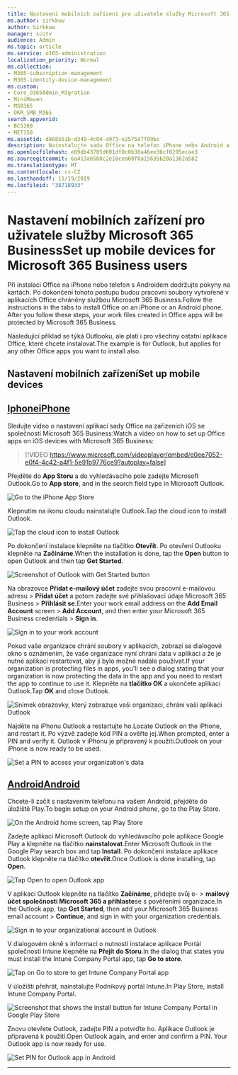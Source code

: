 ```yaml
---
title: Nastavení mobilních zařízení pro uživatele služby Microsoft 365 Business
ms.author: sirkkuw
author: Sirkkuw
manager: scotv
audience: Admin
ms.topic: article
ms.service: o365-administration
localization_priority: Normal
ms.collection:
- M365-subscription-management
- M365-identity-device-management
ms.custom:
- Core_O365Admin_Migration
- MiniMaven
- MSB365
- OKR_SMB_M365
search.appverid:
- BCS160
- MET150
ms.assetid: d868561b-d340-4c04-a973-e2575d7f09bc
description: Nainstalujte sadu Office na telefon iPhone nebo Android a pracovní soubory v aplikacích sady Office budou chráněny společností Microsoft 365 Business.
ms.openlocfilehash: e09db43705d601df0c0b30a46ee36cf0295ecae3
ms.sourcegitcommit: 6a413a65b8c2e10cea08f0a15635b28a1362a582
ms.translationtype: MT
ms.contentlocale: cs-CZ
ms.lasthandoff: 11/19/2019
ms.locfileid: "38718933"
---
```

# <a name="set-up-mobile-devices-for-microsoft-365-business-users"></a><span data-ttu-id="96502-103">Nastavení mobilních zařízení pro uživatele služby Microsoft 365 Business</span><span class="sxs-lookup"><span data-stu-id="96502-103">Set up mobile devices for Microsoft 365 Business users</span></span>

<span data-ttu-id="96502-p101">Při instalaci Office na iPhone nebo telefon s Androidem dodržujte pokyny na kartách. Po dokončení tohoto postupu budou pracovní soubory vytvořené v aplikacích Office chráněny službou Microsoft 365 Business.</span><span class="sxs-lookup"><span data-stu-id="96502-p101">Follow the instructions in the tabs to install Office on an iPhone or an Android phone. After you follow these steps, your work files created in Office apps will be protected by Microsoft 365 Business.</span></span>

  
<span data-ttu-id="96502-106">Následující příklad se týká Outlooku, ale platí i pro všechny ostatní aplikace Office, které chcete instalovat.</span><span class="sxs-lookup"><span data-stu-id="96502-106">The example is for Outlook, but applies for any other Office apps you want to install also.</span></span>
  
## <a name="set-up-mobile-devices"></a><span data-ttu-id="96502-107">Nastavení mobilních zařízení</span><span class="sxs-lookup"><span data-stu-id="96502-107">Set up mobile devices</span></span>

## <a name="iphonetabiphone"></a>[<span data-ttu-id="96502-108">Iphone</span><span class="sxs-lookup"><span data-stu-id="96502-108">iPhone</span></span>](#tab/iPhone)
  
<span data-ttu-id="96502-109">Sledujte video o nastavení aplikací sady Office na zařízeních iOS se společností Microsoft 365 Business:</span><span class="sxs-lookup"><span data-stu-id="96502-109">Watch a video on how to set up Office apps on iOS devices with Microsoft 365 Business:</span></span>

> [!VIDEO https://www.microsoft.com/videoplayer/embed/e0ee7052-e0f4-4c42-a4f1-5e91b9776ce9?autoplay=false] 

<span data-ttu-id="96502-110">Přejděte do **App Storu** a do vyhledávacího pole zadejte Microsoft Outlook.</span><span class="sxs-lookup"><span data-stu-id="96502-110">Go to **App store**, and in the search field type in Microsoft Outlook.</span></span>
  
![Go to the iPhone App Store](media/886913de-76e5-4883-8ed0-4eb3ec06188f.png)
  
<span data-ttu-id="96502-112">Klepnutím na ikonu cloudu nainstalujte Outlook.</span><span class="sxs-lookup"><span data-stu-id="96502-112">Tap the cloud icon to install Outlook.</span></span>
  
![Tap the cloud icon to install Outlook](media/665e1620-948a-4ab8-b914-dca49530142c.png)
  
<span data-ttu-id="96502-114">Po dokončení instalace klepněte na tlačítko **Otevřít**. Po otevření Outlooku klepněte na **Začínáme**.</span><span class="sxs-lookup"><span data-stu-id="96502-114">When the installation is done, tap the **Open** button to open Outlook and then tap **Get Started**.</span></span>
  
![Screenshot of Outlook with Get Started button](media/005bedec-ae50-4d75-b3bb-e7cef9e2561c.png)
  
<span data-ttu-id="96502-116">Na obrazovce **Přidat e-mailový účet** zadejte svou pracovní e-mailovou adresu \> **Přidat účet** a potom zadejte své přihlašovací údaje Microsoft 365 Business \> **Přihlásit se**.</span><span class="sxs-lookup"><span data-stu-id="96502-116">Enter your work email address on the **Add Email Account** screen \> **Add Account**, and then enter your Microsoft 365 Business credentials \> **Sign in**.</span></span>
  
![Sign in to your work account](media/3cef1fb5-7bec-4d3d-8542-872b731ce19f.png)
  
<span data-ttu-id="96502-118">Pokud vaše organizace chrání soubory v aplikacích, zobrazí se dialogové okno s oznámením, že vaše organizace nyní chrání data v aplikaci a že je nutné aplikaci restartovat, aby ji bylo možné nadále používat.</span><span class="sxs-lookup"><span data-stu-id="96502-118">If your organization is protecting files in apps, you'll see a dialog stating that your organization is now protecting the data in the app and you need to restart the app to continue to use it.</span></span> <span data-ttu-id="96502-119">Klepněte na **tlačítko OK** a ukončete aplikaci Outlook.</span><span class="sxs-lookup"><span data-stu-id="96502-119">Tap **OK** and close Outlook.</span></span> 
  
![Snímek obrazovky, který zobrazuje vaši organizaci, chrání vaši aplikaci Outlook](media/fb4c1c84-b1e9-42e1-8070-c13dcf79fb09.png)
  
<span data-ttu-id="96502-121">Najděte na iPhonu Outlook a restartujte ho.</span><span class="sxs-lookup"><span data-stu-id="96502-121">Locate Outlook on the iPhone, and restart it.</span></span> <span data-ttu-id="96502-122">Po výzvě zadejte kód PIN a ověřte jej.</span><span class="sxs-lookup"><span data-stu-id="96502-122">When prompted, enter a PIN and verify it.</span></span> <span data-ttu-id="96502-123">Outlook v iPhonu je připravený k použití.</span><span class="sxs-lookup"><span data-stu-id="96502-123">Outlook on your iPhone is now ready to be used.</span></span>
  
![Set a PIN to access your organization's data](media/64f2630b-3164-47a4-9dd6-ca0c29ed5fb3.png)
  
## <a name="androidtabandroid"></a>[<span data-ttu-id="96502-125">Android</span><span class="sxs-lookup"><span data-stu-id="96502-125">Android</span></span>](#tab/Android)
  
<span data-ttu-id="96502-126">Chcete-li začít s nastavením telefonu na vašem Android, přejděte do úložiště Play.</span><span class="sxs-lookup"><span data-stu-id="96502-126">To begin setup on your Android phone, go to the Play Store.</span></span>
  
![On the Android home screen, tap Play Store](media/93df88e7-c778-40e1-b35e-868ca6e97f6c.png)
  
<span data-ttu-id="96502-128">Zadejte aplikaci Microsoft Outlook do vyhledávacího pole aplikace Google Play a klepněte na tlačítko **nainstalovat**.</span><span class="sxs-lookup"><span data-stu-id="96502-128">Enter Microsoft Outlook in the Google Play search box and tap **Install**.</span></span> <span data-ttu-id="96502-129">Po dokončení instalace aplikace Outlook klepněte na tlačítko **otevřít**.</span><span class="sxs-lookup"><span data-stu-id="96502-129">Once Outlook is done installing, tap **Open**.</span></span>
  
![Tap Open to open Outlook app](media/8b4c5937-8875-4b5a-a5b6-b8c6c9cd6240.png)
  
<span data-ttu-id="96502-131">V aplikaci Outlook klepněte na tlačítko **Začínáme**, přidejte svůj e- \> **mailový účet společnosti Microsoft 365 a přihlaste**se s pověřeními organizace.</span><span class="sxs-lookup"><span data-stu-id="96502-131">In the Outlook app, tap **Get Started**, then add your Microsoft 365 Business email account \> **Continue**, and sign in with your organization credentials.</span></span>
  
![Sign in to your organizational account in Outlook](media/18f67c66-4bab-4b99-94bd-080839312e29.png)
  
<span data-ttu-id="96502-133">V dialogovém okně s informací o nutnosti instalace aplikace Portál společnosti Intune klepněte na **Přejít do Storu**.</span><span class="sxs-lookup"><span data-stu-id="96502-133">In the dialog that states you must install the Intune Company Portal app, tap **Go to store**.</span></span>
  
![Tap on Go to store to get Intune Company Portal app](media/a702d712-5622-45dd-a511-b1adaee63071.png)
  
<span data-ttu-id="96502-135">V úložišti přehrát, nainstalujte Podnikový portál Intune.</span><span class="sxs-lookup"><span data-stu-id="96502-135">In Play Store, install Intune Company Portal.</span></span>
  
![Screenshot that shows the install button for Intune Company Portal in Google Play Store](media/5e0408f2-3f37-44dd-80ed-13ca2ac6df0c.png)
  
<span data-ttu-id="96502-p105">Znovu otevřete Outlook, zadejte PIN a potvrďte ho. Aplikace Outlook je připravená k použití.</span><span class="sxs-lookup"><span data-stu-id="96502-p105">Open Outlook again, and enter and confirm a PIN. Your Outlook app is now ready for use.</span></span>
  
![Set  PIN for Outlook app in Android](media/edb91afb-f1ed-451a-bc6b-8ccba664e055.png)
  
---


